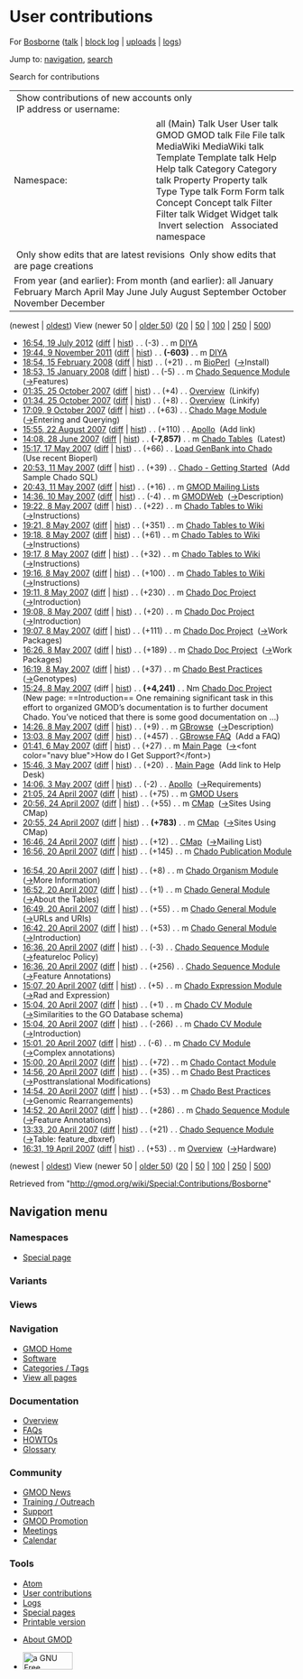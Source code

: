 <div id="mw-page-base" class="noprint">

</div>

<div id="mw-head-base" class="noprint">

</div>

<div id="content" class="mw-body" role="main">

<span id="top"></span>

<div id="mw-js-message" style="display:none;">

</div>



# <span dir="auto">User contributions</span>

<div id="bodyContent">

<div id="contentSub">

For [Bosborne](/wiki/User:Bosborne "User:Bosborne") (<a
href="/mediawiki/index.php?title=User_talk:Bosborne&amp;action=edit&amp;redlink=1"
class="new" title="User talk:Bosborne (page does not exist)">talk</a> \|
[block
log](/mediawiki/index.php?title=Special:Log/block&page=User%3ABosborne "Special:Log/block")
\|
[uploads](/wiki/Special:ListFiles/Bosborne "Special:ListFiles/Bosborne")
\| [logs](/wiki/Special:Log/Bosborne "Special:Log/Bosborne"))

</div>

<div id="jump-to-nav" class="mw-jump">

Jump to: [navigation](#mw-navigation), [search](#p-search)

</div>

<div id="mw-content-text">

Search for contributions

<table class="mw-contributions-table">
<colgroup>
<col style="width: 50%" />
<col style="width: 50%" />
</colgroup>
<tbody>
<tr class="odd">
<td colspan="2"> Show contributions of new accounts only<br />
 IP address or username:</td>
</tr>
<tr class="even">
<td class="mw-label">Namespace:</td>
<td>all (Main) Talk User User talk GMOD GMOD talk File File talk
MediaWiki MediaWiki talk Template Template talk Help Help talk Category
Category talk Property Property talk Type Type talk Form Form talk
Concept Concept talk Filter Filter talk Widget Widget talk  
 Invert selection 
 Associated namespace </td>
</tr>
<tr class="odd">
<td colspan="2"></td>
</tr>
<tr class="even">
<td colspan="2"> Only show edits that are latest revisions
 Only show edits that are page creations</td>
</tr>
<tr class="odd">
<td colspan="2">From year (and earlier): From month (and earlier): all
January February March April May June July August September October
November December</td>
</tr>
</tbody>
</table>

(newest \| <a
href="/mediawiki/index.php?title=Special:Contributions/Bosborne&amp;dir=prev&amp;target=Bosborne"
class="mw-lastlink" rel="last"
title="Special:Contributions/Bosborne">oldest</a>) View (newer 50 \| <a
href="/mediawiki/index.php?title=Special:Contributions/Bosborne&amp;offset=20070419163122&amp;target=Bosborne"
class="mw-nextlink" rel="next"
title="Special:Contributions/Bosborne">older 50</a>) (<a
href="/mediawiki/index.php?title=Special:Contributions/Bosborne&amp;offset=&amp;limit=20&amp;target=Bosborne"
class="mw-numlink" title="Special:Contributions/Bosborne">20</a> \| <a
href="/mediawiki/index.php?title=Special:Contributions/Bosborne&amp;offset=&amp;limit=50&amp;target=Bosborne"
class="mw-numlink" title="Special:Contributions/Bosborne">50</a> \| <a
href="/mediawiki/index.php?title=Special:Contributions/Bosborne&amp;offset=&amp;limit=100&amp;target=Bosborne"
class="mw-numlink" title="Special:Contributions/Bosborne">100</a> \| <a
href="/mediawiki/index.php?title=Special:Contributions/Bosborne&amp;offset=&amp;limit=250&amp;target=Bosborne"
class="mw-numlink" title="Special:Contributions/Bosborne">250</a> \| <a
href="/mediawiki/index.php?title=Special:Contributions/Bosborne&amp;offset=&amp;limit=500&amp;target=Bosborne"
class="mw-numlink" title="Special:Contributions/Bosborne">500</a>)

- <a href="/mediawiki/index.php?title=DIYA&amp;oldid=20791"
  class="mw-changeslist-date" title="DIYA">16:54, 19 July 2012</a>
  ([diff](/mediawiki/index.php?title=DIYA&diff=prev&oldid=20791 "DIYA")
  \| [hist](/mediawiki/index.php?title=DIYA&action=history "DIYA"))
  <span class="mw-changeslist-separator">. .</span>
  <span class="mw-plusminus-neg" dir="ltr"
  title="1,347 bytes after change">(-3)</span>‎
  <span class="mw-changeslist-separator">. .</span> m
  <a href="/wiki/DIYA" class="mw-contributions-title"
  title="DIYA">DIYA</a> ‎
- <a href="/mediawiki/index.php?title=DIYA&amp;oldid=19399"
  class="mw-changeslist-date" title="DIYA">19:44, 9 November 2011</a>
  ([diff](/mediawiki/index.php?title=DIYA&diff=prev&oldid=19399 "DIYA")
  \| [hist](/mediawiki/index.php?title=DIYA&action=history "DIYA"))
  <span class="mw-changeslist-separator">. .</span> **(-603)**‎
  <span class="mw-changeslist-separator">. .</span> m
  <a href="/wiki/DIYA" class="mw-contributions-title"
  title="DIYA">DIYA</a> ‎
- <a href="/mediawiki/index.php?title=BioPerl&amp;oldid=4772"
  class="mw-changeslist-date" title="BioPerl">18:54, 15 February 2008</a>
  ([diff](/mediawiki/index.php?title=BioPerl&diff=prev&oldid=4772 "BioPerl")
  \|
  [hist](/mediawiki/index.php?title=BioPerl&action=history "BioPerl"))
  <span class="mw-changeslist-separator">. .</span>
  <span class="mw-plusminus-pos" dir="ltr"
  title="6,406 bytes after change">(+21)</span>‎
  <span class="mw-changeslist-separator">. .</span> m
  <a href="/wiki/BioPerl" class="mw-contributions-title"
  title="BioPerl">BioPerl</a> ‎
  <span class="comment">([→](/wiki/BioPerl#Install "BioPerl")‎<span dir="auto"><span class="autocomment">Install</span></span>)</span>
- <a
  href="/mediawiki/index.php?title=Chado_Sequence_Module&amp;oldid=3974"
  class="mw-changeslist-date" title="Chado Sequence Module">18:53, 15
  January 2008</a>
  ([diff](/mediawiki/index.php?title=Chado_Sequence_Module&diff=prev&oldid=3974 "Chado Sequence Module")
  \|
  [hist](/mediawiki/index.php?title=Chado_Sequence_Module&action=history "Chado Sequence Module"))
  <span class="mw-changeslist-separator">. .</span>
  <span class="mw-plusminus-neg" dir="ltr"
  title="65,653 bytes after change">(-5)</span>‎
  <span class="mw-changeslist-separator">. .</span> m
  <a href="/wiki/Chado_Sequence_Module" class="mw-contributions-title"
  title="Chado Sequence Module">Chado Sequence Module</a> ‎
  <span class="comment">([→](/wiki/Chado_Sequence_Module#Features "Chado Sequence Module")‎<span dir="auto"><span class="autocomment">Features</span></span>)</span>
- <a href="/mediawiki/index.php?title=Overview&amp;oldid=3242"
  class="mw-changeslist-date" title="Overview">01:35, 25 October 2007</a>
  ([diff](/mediawiki/index.php?title=Overview&diff=prev&oldid=3242 "Overview")
  \|
  [hist](/mediawiki/index.php?title=Overview&action=history "Overview"))
  <span class="mw-changeslist-separator">. .</span>
  <span class="mw-plusminus-pos" dir="ltr"
  title="35,983 bytes after change">(+4)</span>‎
  <span class="mw-changeslist-separator">. .</span>
  <a href="/wiki/Overview" class="mw-contributions-title"
  title="Overview">Overview</a> ‎ <span class="comment">(Linkify)</span>
- <a href="/mediawiki/index.php?title=Overview&amp;oldid=3241"
  class="mw-changeslist-date" title="Overview">01:34, 25 October 2007</a>
  ([diff](/mediawiki/index.php?title=Overview&diff=prev&oldid=3241 "Overview")
  \|
  [hist](/mediawiki/index.php?title=Overview&action=history "Overview"))
  <span class="mw-changeslist-separator">. .</span>
  <span class="mw-plusminus-pos" dir="ltr"
  title="35,979 bytes after change">(+8)</span>‎
  <span class="mw-changeslist-separator">. .</span>
  <a href="/wiki/Overview" class="mw-contributions-title"
  title="Overview">Overview</a> ‎ <span class="comment">(Linkify)</span>
- <a href="/mediawiki/index.php?title=Chado_Mage_Module&amp;oldid=3217"
  class="mw-changeslist-date" title="Chado Mage Module">17:09, 9 October
  2007</a>
  ([diff](/mediawiki/index.php?title=Chado_Mage_Module&diff=prev&oldid=3217 "Chado Mage Module")
  \|
  [hist](/mediawiki/index.php?title=Chado_Mage_Module&action=history "Chado Mage Module"))
  <span class="mw-changeslist-separator">. .</span>
  <span class="mw-plusminus-pos" dir="ltr"
  title="31,536 bytes after change">(+63)</span>‎
  <span class="mw-changeslist-separator">. .</span>
  <a href="/wiki/Chado_Mage_Module" class="mw-contributions-title"
  title="Chado Mage Module">Chado Mage Module</a> ‎
  <span class="comment">([→](/wiki/Chado_Mage_Module#Entering_and_Querying "Chado Mage Module")‎<span dir="auto"><span class="autocomment">Entering
  and Querying</span></span>)</span>
- <a href="/mediawiki/index.php?title=Apollo&amp;oldid=2938"
  class="mw-changeslist-date" title="Apollo">15:55, 22 August 2007</a>
  ([diff](/mediawiki/index.php?title=Apollo&diff=prev&oldid=2938 "Apollo")
  \| [hist](/mediawiki/index.php?title=Apollo&action=history "Apollo"))
  <span class="mw-changeslist-separator">. .</span>
  <span class="mw-plusminus-pos" dir="ltr"
  title="1,157 bytes after change">(+110)</span>‎
  <span class="mw-changeslist-separator">. .</span>
  <a href="/wiki/Apollo" class="mw-contributions-title"
  title="Apollo">Apollo</a> ‎ <span class="comment">(Add link)</span>
- <a href="/mediawiki/index.php?title=Chado_Tables&amp;oldid=2753"
  class="mw-changeslist-date" title="Chado Tables">14:08, 28 June 2007</a>
  ([diff](/mediawiki/index.php?title=Chado_Tables&diff=prev&oldid=2753 "Chado Tables")
  \|
  [hist](/mediawiki/index.php?title=Chado_Tables&action=history "Chado Tables"))
  <span class="mw-changeslist-separator">. .</span> **(-7,857)**‎
  <span class="mw-changeslist-separator">. .</span> m
  <a href="/wiki/Chado_Tables" class="mw-contributions-title"
  title="Chado Tables">Chado Tables</a> ‎
  <span class="comment">(Latest)</span>
- <a
  href="/mediawiki/index.php?title=Load_GenBank_into_Chado&amp;oldid=2633"
  class="mw-changeslist-date" title="Load GenBank into Chado">15:17, 17
  May 2007</a>
  ([diff](/mediawiki/index.php?title=Load_GenBank_into_Chado&diff=prev&oldid=2633 "Load GenBank into Chado")
  \|
  [hist](/mediawiki/index.php?title=Load_GenBank_into_Chado&action=history "Load GenBank into Chado"))
  <span class="mw-changeslist-separator">. .</span>
  <span class="mw-plusminus-pos" dir="ltr"
  title="4,635 bytes after change">(+66)</span>‎
  <span class="mw-changeslist-separator">. .</span>
  <a href="/wiki/Load_GenBank_into_Chado" class="mw-contributions-title"
  title="Load GenBank into Chado">Load GenBank into Chado</a> ‎
  <span class="comment">(Use recent Bioperl)</span>
- <a
  href="/mediawiki/index.php?title=Chado_-_Getting_Started&amp;oldid=2629"
  class="mw-changeslist-date" title="Chado - Getting Started">20:53, 11
  May 2007</a>
  ([diff](/mediawiki/index.php?title=Chado_-_Getting_Started&diff=prev&oldid=2629 "Chado - Getting Started")
  \|
  [hist](/mediawiki/index.php?title=Chado_-_Getting_Started&action=history "Chado - Getting Started"))
  <span class="mw-changeslist-separator">. .</span>
  <span class="mw-plusminus-pos" dir="ltr"
  title="3,660 bytes after change">(+39)</span>‎
  <span class="mw-changeslist-separator">. .</span>
  <a href="/wiki/Chado_-_Getting_Started" class="mw-contributions-title"
  title="Chado - Getting Started">Chado - Getting Started</a> ‎
  <span class="comment">(Add Sample Chado SQL)</span>
- <a href="/mediawiki/index.php?title=GMOD_Mailing_Lists&amp;oldid=2628"
  class="mw-changeslist-date" title="GMOD Mailing Lists">20:43, 11 May
  2007</a>
  ([diff](/mediawiki/index.php?title=GMOD_Mailing_Lists&diff=prev&oldid=2628 "GMOD Mailing Lists")
  \|
  [hist](/mediawiki/index.php?title=GMOD_Mailing_Lists&action=history "GMOD Mailing Lists"))
  <span class="mw-changeslist-separator">. .</span>
  <span class="mw-plusminus-pos" dir="ltr"
  title="2,108 bytes after change">(+16)</span>‎
  <span class="mw-changeslist-separator">. .</span> m
  <a href="/wiki/GMOD_Mailing_Lists" class="mw-contributions-title"
  title="GMOD Mailing Lists">GMOD Mailing Lists</a> ‎
- <a href="/mediawiki/index.php?title=GMODWeb&amp;oldid=2625"
  class="mw-changeslist-date" title="GMODWeb">14:36, 10 May 2007</a>
  ([diff](/mediawiki/index.php?title=GMODWeb&diff=prev&oldid=2625 "GMODWeb")
  \|
  [hist](/mediawiki/index.php?title=GMODWeb&action=history "GMODWeb"))
  <span class="mw-changeslist-separator">. .</span>
  <span class="mw-plusminus-neg" dir="ltr"
  title="1,420 bytes after change">(-4)</span>‎
  <span class="mw-changeslist-separator">. .</span> m
  <a href="/wiki/GMODWeb" class="mw-contributions-title"
  title="GMODWeb">GMODWeb</a> ‎
  <span class="comment">([→](/wiki/GMODWeb#Description "GMODWeb")‎<span dir="auto"><span class="autocomment">Description</span></span>)</span>
- <a href="/mediawiki/index.php?title=Chado_Tables_to_Wiki&amp;oldid=2623"
  class="mw-changeslist-date" title="Chado Tables to Wiki">19:22, 8 May
  2007</a>
  ([diff](/mediawiki/index.php?title=Chado_Tables_to_Wiki&diff=prev&oldid=2623 "Chado Tables to Wiki")
  \|
  [hist](/mediawiki/index.php?title=Chado_Tables_to_Wiki&action=history "Chado Tables to Wiki"))
  <span class="mw-changeslist-separator">. .</span>
  <span class="mw-plusminus-pos" dir="ltr"
  title="2,291 bytes after change">(+22)</span>‎
  <span class="mw-changeslist-separator">. .</span> m
  <a href="/wiki/Chado_Tables_to_Wiki" class="mw-contributions-title"
  title="Chado Tables to Wiki">Chado Tables to Wiki</a> ‎
  <span class="comment">([→](/wiki/Chado_Tables_to_Wiki#Instructions "Chado Tables to Wiki")‎<span dir="auto"><span class="autocomment">Instructions</span></span>)</span>
- <a href="/mediawiki/index.php?title=Chado_Tables_to_Wiki&amp;oldid=2622"
  class="mw-changeslist-date" title="Chado Tables to Wiki">19:21, 8 May
  2007</a>
  ([diff](/mediawiki/index.php?title=Chado_Tables_to_Wiki&diff=prev&oldid=2622 "Chado Tables to Wiki")
  \|
  [hist](/mediawiki/index.php?title=Chado_Tables_to_Wiki&action=history "Chado Tables to Wiki"))
  <span class="mw-changeslist-separator">. .</span>
  <span class="mw-plusminus-pos" dir="ltr"
  title="2,269 bytes after change">(+351)</span>‎
  <span class="mw-changeslist-separator">. .</span> m
  <a href="/wiki/Chado_Tables_to_Wiki" class="mw-contributions-title"
  title="Chado Tables to Wiki">Chado Tables to Wiki</a> ‎
- <a href="/mediawiki/index.php?title=Chado_Tables_to_Wiki&amp;oldid=2621"
  class="mw-changeslist-date" title="Chado Tables to Wiki">19:18, 8 May
  2007</a>
  ([diff](/mediawiki/index.php?title=Chado_Tables_to_Wiki&diff=prev&oldid=2621 "Chado Tables to Wiki")
  \|
  [hist](/mediawiki/index.php?title=Chado_Tables_to_Wiki&action=history "Chado Tables to Wiki"))
  <span class="mw-changeslist-separator">. .</span>
  <span class="mw-plusminus-pos" dir="ltr"
  title="1,918 bytes after change">(+61)</span>‎
  <span class="mw-changeslist-separator">. .</span> m
  <a href="/wiki/Chado_Tables_to_Wiki" class="mw-contributions-title"
  title="Chado Tables to Wiki">Chado Tables to Wiki</a> ‎
  <span class="comment">([→](/wiki/Chado_Tables_to_Wiki#Instructions "Chado Tables to Wiki")‎<span dir="auto"><span class="autocomment">Instructions</span></span>)</span>
- <a href="/mediawiki/index.php?title=Chado_Tables_to_Wiki&amp;oldid=2620"
  class="mw-changeslist-date" title="Chado Tables to Wiki">19:17, 8 May
  2007</a>
  ([diff](/mediawiki/index.php?title=Chado_Tables_to_Wiki&diff=prev&oldid=2620 "Chado Tables to Wiki")
  \|
  [hist](/mediawiki/index.php?title=Chado_Tables_to_Wiki&action=history "Chado Tables to Wiki"))
  <span class="mw-changeslist-separator">. .</span>
  <span class="mw-plusminus-pos" dir="ltr"
  title="1,857 bytes after change">(+32)</span>‎
  <span class="mw-changeslist-separator">. .</span> m
  <a href="/wiki/Chado_Tables_to_Wiki" class="mw-contributions-title"
  title="Chado Tables to Wiki">Chado Tables to Wiki</a> ‎
  <span class="comment">([→](/wiki/Chado_Tables_to_Wiki#Instructions "Chado Tables to Wiki")‎<span dir="auto"><span class="autocomment">Instructions</span></span>)</span>
- <a href="/mediawiki/index.php?title=Chado_Tables_to_Wiki&amp;oldid=2619"
  class="mw-changeslist-date" title="Chado Tables to Wiki">19:16, 8 May
  2007</a>
  ([diff](/mediawiki/index.php?title=Chado_Tables_to_Wiki&diff=prev&oldid=2619 "Chado Tables to Wiki")
  \|
  [hist](/mediawiki/index.php?title=Chado_Tables_to_Wiki&action=history "Chado Tables to Wiki"))
  <span class="mw-changeslist-separator">. .</span>
  <span class="mw-plusminus-pos" dir="ltr"
  title="1,825 bytes after change">(+100)</span>‎
  <span class="mw-changeslist-separator">. .</span> m
  <a href="/wiki/Chado_Tables_to_Wiki" class="mw-contributions-title"
  title="Chado Tables to Wiki">Chado Tables to Wiki</a> ‎
  <span class="comment">([→](/wiki/Chado_Tables_to_Wiki#Instructions "Chado Tables to Wiki")‎<span dir="auto"><span class="autocomment">Instructions</span></span>)</span>
- <a href="/mediawiki/index.php?title=Chado_Doc_Project&amp;oldid=2618"
  class="mw-changeslist-date" title="Chado Doc Project">19:11, 8 May
  2007</a>
  ([diff](/mediawiki/index.php?title=Chado_Doc_Project&diff=prev&oldid=2618 "Chado Doc Project")
  \|
  [hist](/mediawiki/index.php?title=Chado_Doc_Project&action=history "Chado Doc Project"))
  <span class="mw-changeslist-separator">. .</span>
  <span class="mw-plusminus-pos" dir="ltr"
  title="4,791 bytes after change">(+230)</span>‎
  <span class="mw-changeslist-separator">. .</span> m
  <a href="/wiki/Chado_Doc_Project" class="mw-contributions-title"
  title="Chado Doc Project">Chado Doc Project</a> ‎
  <span class="comment">([→](/wiki/Chado_Doc_Project#Introduction "Chado Doc Project")‎<span dir="auto"><span class="autocomment">Introduction</span></span>)</span>
- <a href="/mediawiki/index.php?title=Chado_Doc_Project&amp;oldid=2617"
  class="mw-changeslist-date" title="Chado Doc Project">19:08, 8 May
  2007</a>
  ([diff](/mediawiki/index.php?title=Chado_Doc_Project&diff=prev&oldid=2617 "Chado Doc Project")
  \|
  [hist](/mediawiki/index.php?title=Chado_Doc_Project&action=history "Chado Doc Project"))
  <span class="mw-changeslist-separator">. .</span>
  <span class="mw-plusminus-pos" dir="ltr"
  title="4,561 bytes after change">(+20)</span>‎
  <span class="mw-changeslist-separator">. .</span> m
  <a href="/wiki/Chado_Doc_Project" class="mw-contributions-title"
  title="Chado Doc Project">Chado Doc Project</a> ‎
  <span class="comment">([→](/wiki/Chado_Doc_Project#Introduction "Chado Doc Project")‎<span dir="auto"><span class="autocomment">Introduction</span></span>)</span>
- <a href="/mediawiki/index.php?title=Chado_Doc_Project&amp;oldid=2616"
  class="mw-changeslist-date" title="Chado Doc Project">19:07, 8 May
  2007</a>
  ([diff](/mediawiki/index.php?title=Chado_Doc_Project&diff=prev&oldid=2616 "Chado Doc Project")
  \|
  [hist](/mediawiki/index.php?title=Chado_Doc_Project&action=history "Chado Doc Project"))
  <span class="mw-changeslist-separator">. .</span>
  <span class="mw-plusminus-pos" dir="ltr"
  title="4,541 bytes after change">(+111)</span>‎
  <span class="mw-changeslist-separator">. .</span> m
  <a href="/wiki/Chado_Doc_Project" class="mw-contributions-title"
  title="Chado Doc Project">Chado Doc Project</a> ‎
  <span class="comment">([→](/wiki/Chado_Doc_Project#Work_Packages "Chado Doc Project")‎<span dir="auto"><span class="autocomment">Work
  Packages</span></span>)</span>
- <a href="/mediawiki/index.php?title=Chado_Doc_Project&amp;oldid=2615"
  class="mw-changeslist-date" title="Chado Doc Project">16:26, 8 May
  2007</a>
  ([diff](/mediawiki/index.php?title=Chado_Doc_Project&diff=prev&oldid=2615 "Chado Doc Project")
  \|
  [hist](/mediawiki/index.php?title=Chado_Doc_Project&action=history "Chado Doc Project"))
  <span class="mw-changeslist-separator">. .</span>
  <span class="mw-plusminus-pos" dir="ltr"
  title="4,430 bytes after change">(+189)</span>‎
  <span class="mw-changeslist-separator">. .</span> m
  <a href="/wiki/Chado_Doc_Project" class="mw-contributions-title"
  title="Chado Doc Project">Chado Doc Project</a> ‎
  <span class="comment">([→](/wiki/Chado_Doc_Project#Work_Packages "Chado Doc Project")‎<span dir="auto"><span class="autocomment">Work
  Packages</span></span>)</span>
- <a href="/mediawiki/index.php?title=Chado_Best_Practices&amp;oldid=2614"
  class="mw-changeslist-date" title="Chado Best Practices">16:19, 8 May
  2007</a>
  ([diff](/mediawiki/index.php?title=Chado_Best_Practices&diff=prev&oldid=2614 "Chado Best Practices")
  \|
  [hist](/mediawiki/index.php?title=Chado_Best_Practices&action=history "Chado Best Practices"))
  <span class="mw-changeslist-separator">. .</span>
  <span class="mw-plusminus-pos" dir="ltr"
  title="29,592 bytes after change">(+37)</span>‎
  <span class="mw-changeslist-separator">. .</span> m
  <a href="/wiki/Chado_Best_Practices" class="mw-contributions-title"
  title="Chado Best Practices">Chado Best Practices</a> ‎
  <span class="comment">([→](/wiki/Chado_Best_Practices#Genotypes "Chado Best Practices")‎<span dir="auto"><span class="autocomment">Genotypes</span></span>)</span>
- <a href="/mediawiki/index.php?title=Chado_Doc_Project&amp;oldid=2613"
  class="mw-changeslist-date" title="Chado Doc Project">15:24, 8 May
  2007</a> (diff \|
  [hist](/mediawiki/index.php?title=Chado_Doc_Project&action=history "Chado Doc Project"))
  <span class="mw-changeslist-separator">. .</span> **(+4,241)**‎
  <span class="mw-changeslist-separator">. .</span> Nm
  <a href="/wiki/Chado_Doc_Project" class="mw-contributions-title"
  title="Chado Doc Project">Chado Doc Project</a> ‎
  <span class="comment">(New page: ==Introduction== One remaining
  significant task in this effort to organized GMOD’s documentation is
  to further document Chado. You’ve noticed that there is some good
  documentation on ...)</span>
- <a href="/mediawiki/index.php?title=GBrowse&amp;oldid=2612"
  class="mw-changeslist-date" title="GBrowse">14:26, 8 May 2007</a>
  ([diff](/mediawiki/index.php?title=GBrowse&diff=prev&oldid=2612 "GBrowse")
  \|
  [hist](/mediawiki/index.php?title=GBrowse&action=history "GBrowse"))
  <span class="mw-changeslist-separator">. .</span>
  <span class="mw-plusminus-pos" dir="ltr"
  title="5,781 bytes after change">(+9)</span>‎
  <span class="mw-changeslist-separator">. .</span> m
  <a href="/wiki/GBrowse" class="mw-contributions-title"
  title="GBrowse">GBrowse</a> ‎
  <span class="comment">([→](/wiki/GBrowse#Description "GBrowse")‎<span dir="auto"><span class="autocomment">Description</span></span>)</span>
- <a href="/mediawiki/index.php?title=GBrowse_FAQ&amp;oldid=2611"
  class="mw-changeslist-date" title="GBrowse FAQ">13:03, 8 May 2007</a>
  ([diff](/mediawiki/index.php?title=GBrowse_FAQ&diff=prev&oldid=2611 "GBrowse FAQ")
  \|
  [hist](/mediawiki/index.php?title=GBrowse_FAQ&action=history "GBrowse FAQ"))
  <span class="mw-changeslist-separator">. .</span>
  <span class="mw-plusminus-pos" dir="ltr"
  title="7,311 bytes after change">(+457)</span>‎
  <span class="mw-changeslist-separator">. .</span>
  <a href="/wiki/GBrowse_FAQ" class="mw-contributions-title"
  title="GBrowse FAQ">GBrowse FAQ</a> ‎ <span class="comment">(Add a
  FAQ)</span>
- <a href="/mediawiki/index.php?title=Main_Page&amp;oldid=2609"
  class="mw-changeslist-date" title="Main Page">01:41, 6 May 2007</a>
  ([diff](/mediawiki/index.php?title=Main_Page&diff=prev&oldid=2609 "Main Page")
  \|
  [hist](/mediawiki/index.php?title=Main_Page&action=history "Main Page"))
  <span class="mw-changeslist-separator">. .</span>
  <span class="mw-plusminus-pos" dir="ltr"
  title="5,105 bytes after change">(+27)</span>‎
  <span class="mw-changeslist-separator">. .</span> m
  <a href="/wiki/Main_Page" class="mw-contributions-title"
  title="Main Page">Main Page</a> ‎
  <span class="comment">([→](/wiki/Main_Page#.3Cfont_color.3D.22navy_blue.22.3EHow_do_I_Get_Support.3F.3C.2Ffont.3E "Main Page")‎<span dir="auto"><span class="autocomment">\<font
  color="navy blue"\>How do I Get
  Support?\</font\></span></span>)</span>
- <a href="/mediawiki/index.php?title=Main_Page&amp;oldid=2605"
  class="mw-changeslist-date" title="Main Page">15:46, 3 May 2007</a>
  ([diff](/mediawiki/index.php?title=Main_Page&diff=prev&oldid=2605 "Main Page")
  \|
  [hist](/mediawiki/index.php?title=Main_Page&action=history "Main Page"))
  <span class="mw-changeslist-separator">. .</span>
  <span class="mw-plusminus-pos" dir="ltr"
  title="5,078 bytes after change">(+20)</span>‎
  <span class="mw-changeslist-separator">. .</span>
  <a href="/wiki/Main_Page" class="mw-contributions-title"
  title="Main Page">Main Page</a> ‎ <span class="comment">(Add link to
  Help Desk)</span>
- <a href="/mediawiki/index.php?title=Apollo&amp;oldid=2604"
  class="mw-changeslist-date" title="Apollo">14:06, 3 May 2007</a>
  ([diff](/mediawiki/index.php?title=Apollo&diff=prev&oldid=2604 "Apollo")
  \| [hist](/mediawiki/index.php?title=Apollo&action=history "Apollo"))
  <span class="mw-changeslist-separator">. .</span>
  <span class="mw-plusminus-neg" dir="ltr"
  title="1,047 bytes after change">(-2)</span>‎
  <span class="mw-changeslist-separator">. .</span>
  <a href="/wiki/Apollo" class="mw-contributions-title"
  title="Apollo">Apollo</a> ‎
  <span class="comment">([→](/wiki/Apollo#Requirements "Apollo")‎<span dir="auto"><span class="autocomment">Requirements</span></span>)</span>
- <a href="/mediawiki/index.php?title=GMOD_Users&amp;oldid=2578"
  class="mw-changeslist-date" title="GMOD Users">21:05, 24 April 2007</a>
  ([diff](/mediawiki/index.php?title=GMOD_Users&diff=prev&oldid=2578 "GMOD Users")
  \|
  [hist](/mediawiki/index.php?title=GMOD_Users&action=history "GMOD Users"))
  <span class="mw-changeslist-separator">. .</span>
  <span class="mw-plusminus-pos" dir="ltr"
  title="11,707 bytes after change">(+75)</span>‎
  <span class="mw-changeslist-separator">. .</span> m
  <a href="/wiki/GMOD_Users" class="mw-contributions-title"
  title="GMOD Users">GMOD Users</a> ‎
- <a href="/mediawiki/index.php?title=CMap&amp;oldid=2577"
  class="mw-changeslist-date" title="CMap">20:56, 24 April 2007</a>
  ([diff](/mediawiki/index.php?title=CMap&diff=prev&oldid=2577 "CMap")
  \| [hist](/mediawiki/index.php?title=CMap&action=history "CMap"))
  <span class="mw-changeslist-separator">. .</span>
  <span class="mw-plusminus-pos" dir="ltr"
  title="3,484 bytes after change">(+55)</span>‎
  <span class="mw-changeslist-separator">. .</span> m
  <a href="/wiki/CMap" class="mw-contributions-title"
  title="CMap">CMap</a> ‎
  <span class="comment">([→](/wiki/CMap#Sites_Using_CMap "CMap")‎<span dir="auto"><span class="autocomment">Sites
  Using CMap</span></span>)</span>
- <a href="/mediawiki/index.php?title=CMap&amp;oldid=2576"
  class="mw-changeslist-date" title="CMap">20:55, 24 April 2007</a>
  ([diff](/mediawiki/index.php?title=CMap&diff=prev&oldid=2576 "CMap")
  \| [hist](/mediawiki/index.php?title=CMap&action=history "CMap"))
  <span class="mw-changeslist-separator">. .</span> **(+783)**‎
  <span class="mw-changeslist-separator">. .</span> m
  <a href="/wiki/CMap" class="mw-contributions-title"
  title="CMap">CMap</a> ‎
  <span class="comment">([→](/wiki/CMap#Sites_Using_CMap "CMap")‎<span dir="auto"><span class="autocomment">Sites
  Using CMap</span></span>)</span>
- <a href="/mediawiki/index.php?title=CMap&amp;oldid=2575"
  class="mw-changeslist-date" title="CMap">16:46, 24 April 2007</a>
  ([diff](/mediawiki/index.php?title=CMap&diff=prev&oldid=2575 "CMap")
  \| [hist](/mediawiki/index.php?title=CMap&action=history "CMap"))
  <span class="mw-changeslist-separator">. .</span>
  <span class="mw-plusminus-pos" dir="ltr"
  title="2,646 bytes after change">(+12)</span>‎
  <span class="mw-changeslist-separator">. .</span>
  <a href="/wiki/CMap" class="mw-contributions-title"
  title="CMap">CMap</a> ‎
  <span class="comment">([→](/wiki/CMap#Mailing_List "CMap")‎<span dir="auto"><span class="autocomment">Mailing
  List</span></span>)</span>
- <a
  href="/mediawiki/index.php?title=Chado_Publication_Module&amp;oldid=2539"
  class="mw-changeslist-date" title="Chado Publication Module">16:56, 20
  April 2007</a>
  ([diff](/mediawiki/index.php?title=Chado_Publication_Module&diff=prev&oldid=2539 "Chado Publication Module")
  \|
  [hist](/mediawiki/index.php?title=Chado_Publication_Module&action=history "Chado Publication Module"))
  <span class="mw-changeslist-separator">. .</span>
  <span class="mw-plusminus-pos" dir="ltr"
  title="6,419 bytes after change">(+145)</span>‎
  <span class="mw-changeslist-separator">. .</span> m
  <a href="/wiki/Chado_Publication_Module" class="mw-contributions-title"
  title="Chado Publication Module">Chado Publication Module</a> ‎
- <a
  href="/mediawiki/index.php?title=Chado_Organism_Module&amp;oldid=2538"
  class="mw-changeslist-date" title="Chado Organism Module">16:54, 20
  April 2007</a>
  ([diff](/mediawiki/index.php?title=Chado_Organism_Module&diff=prev&oldid=2538 "Chado Organism Module")
  \|
  [hist](/mediawiki/index.php?title=Chado_Organism_Module&action=history "Chado Organism Module"))
  <span class="mw-changeslist-separator">. .</span>
  <span class="mw-plusminus-pos" dir="ltr"
  title="2,868 bytes after change">(+8)</span>‎
  <span class="mw-changeslist-separator">. .</span> m
  <a href="/wiki/Chado_Organism_Module" class="mw-contributions-title"
  title="Chado Organism Module">Chado Organism Module</a> ‎
  <span class="comment">([→](/wiki/Chado_Organism_Module#More_Information "Chado Organism Module")‎<span dir="auto"><span class="autocomment">More
  Information</span></span>)</span>
- <a href="/mediawiki/index.php?title=Chado_General_Module&amp;oldid=2537"
  class="mw-changeslist-date" title="Chado General Module">16:52, 20 April
  2007</a>
  ([diff](/mediawiki/index.php?title=Chado_General_Module&diff=prev&oldid=2537 "Chado General Module")
  \|
  [hist](/mediawiki/index.php?title=Chado_General_Module&action=history "Chado General Module"))
  <span class="mw-changeslist-separator">. .</span>
  <span class="mw-plusminus-pos" dir="ltr"
  title="10,316 bytes after change">(+1)</span>‎
  <span class="mw-changeslist-separator">. .</span> m
  <a href="/wiki/Chado_General_Module" class="mw-contributions-title"
  title="Chado General Module">Chado General Module</a> ‎
  <span class="comment">([→](/wiki/Chado_General_Module#About_the_Tables "Chado General Module")‎<span dir="auto"><span class="autocomment">About
  the Tables</span></span>)</span>
- <a href="/mediawiki/index.php?title=Chado_General_Module&amp;oldid=2536"
  class="mw-changeslist-date" title="Chado General Module">16:49, 20 April
  2007</a>
  ([diff](/mediawiki/index.php?title=Chado_General_Module&diff=prev&oldid=2536 "Chado General Module")
  \|
  [hist](/mediawiki/index.php?title=Chado_General_Module&action=history "Chado General Module"))
  <span class="mw-changeslist-separator">. .</span>
  <span class="mw-plusminus-pos" dir="ltr"
  title="10,315 bytes after change">(+55)</span>‎
  <span class="mw-changeslist-separator">. .</span> m
  <a href="/wiki/Chado_General_Module" class="mw-contributions-title"
  title="Chado General Module">Chado General Module</a> ‎
  <span class="comment">([→](/wiki/Chado_General_Module#URLs_and_URIs "Chado General Module")‎<span dir="auto"><span class="autocomment">URLs
  and URIs</span></span>)</span>
- <a href="/mediawiki/index.php?title=Chado_General_Module&amp;oldid=2535"
  class="mw-changeslist-date" title="Chado General Module">16:42, 20 April
  2007</a>
  ([diff](/mediawiki/index.php?title=Chado_General_Module&diff=prev&oldid=2535 "Chado General Module")
  \|
  [hist](/mediawiki/index.php?title=Chado_General_Module&action=history "Chado General Module"))
  <span class="mw-changeslist-separator">. .</span>
  <span class="mw-plusminus-pos" dir="ltr"
  title="10,260 bytes after change">(+53)</span>‎
  <span class="mw-changeslist-separator">. .</span> m
  <a href="/wiki/Chado_General_Module" class="mw-contributions-title"
  title="Chado General Module">Chado General Module</a> ‎
  <span class="comment">([→](/wiki/Chado_General_Module#Introduction "Chado General Module")‎<span dir="auto"><span class="autocomment">Introduction</span></span>)</span>
- <a
  href="/mediawiki/index.php?title=Chado_Sequence_Module&amp;oldid=2534"
  class="mw-changeslist-date" title="Chado Sequence Module">16:36, 20
  April 2007</a>
  ([diff](/mediawiki/index.php?title=Chado_Sequence_Module&diff=prev&oldid=2534 "Chado Sequence Module")
  \|
  [hist](/mediawiki/index.php?title=Chado_Sequence_Module&action=history "Chado Sequence Module"))
  <span class="mw-changeslist-separator">. .</span>
  <span class="mw-plusminus-neg" dir="ltr"
  title="65,640 bytes after change">(-3)</span>‎
  <span class="mw-changeslist-separator">. .</span>
  <a href="/wiki/Chado_Sequence_Module" class="mw-contributions-title"
  title="Chado Sequence Module">Chado Sequence Module</a> ‎
  <span class="comment">([→](/wiki/Chado_Sequence_Module#featureloc_Policy "Chado Sequence Module")‎<span dir="auto"><span class="autocomment">featureloc
  Policy</span></span>)</span>
- <a
  href="/mediawiki/index.php?title=Chado_Sequence_Module&amp;oldid=2533"
  class="mw-changeslist-date" title="Chado Sequence Module">16:36, 20
  April 2007</a>
  ([diff](/mediawiki/index.php?title=Chado_Sequence_Module&diff=prev&oldid=2533 "Chado Sequence Module")
  \|
  [hist](/mediawiki/index.php?title=Chado_Sequence_Module&action=history "Chado Sequence Module"))
  <span class="mw-changeslist-separator">. .</span>
  <span class="mw-plusminus-pos" dir="ltr"
  title="65,643 bytes after change">(+256)</span>‎
  <span class="mw-changeslist-separator">. .</span>
  <a href="/wiki/Chado_Sequence_Module" class="mw-contributions-title"
  title="Chado Sequence Module">Chado Sequence Module</a> ‎
  <span class="comment">([→](/wiki/Chado_Sequence_Module#Feature_Annotations "Chado Sequence Module")‎<span dir="auto"><span class="autocomment">Feature
  Annotations</span></span>)</span>
- <a
  href="/mediawiki/index.php?title=Chado_Expression_Module&amp;oldid=2531"
  class="mw-changeslist-date" title="Chado Expression Module">15:07, 20
  April 2007</a>
  ([diff](/mediawiki/index.php?title=Chado_Expression_Module&diff=prev&oldid=2531 "Chado Expression Module")
  \|
  [hist](/mediawiki/index.php?title=Chado_Expression_Module&action=history "Chado Expression Module"))
  <span class="mw-changeslist-separator">. .</span>
  <span class="mw-plusminus-pos" dir="ltr"
  title="6,153 bytes after change">(+5)</span>‎
  <span class="mw-changeslist-separator">. .</span> m
  <a href="/wiki/Chado_Expression_Module" class="mw-contributions-title"
  title="Chado Expression Module">Chado Expression Module</a> ‎
  <span class="comment">([→](/wiki/Chado_Expression_Module#Rad_and_Expression "Chado Expression Module")‎<span dir="auto"><span class="autocomment">Rad
  and Expression</span></span>)</span>
- <a href="/mediawiki/index.php?title=Chado_CV_Module&amp;oldid=2530"
  class="mw-changeslist-date" title="Chado CV Module">15:04, 20 April
  2007</a>
  ([diff](/mediawiki/index.php?title=Chado_CV_Module&diff=prev&oldid=2530 "Chado CV Module")
  \|
  [hist](/mediawiki/index.php?title=Chado_CV_Module&action=history "Chado CV Module"))
  <span class="mw-changeslist-separator">. .</span>
  <span class="mw-plusminus-pos" dir="ltr"
  title="37,255 bytes after change">(+1)</span>‎
  <span class="mw-changeslist-separator">. .</span> m
  <a href="/wiki/Chado_CV_Module" class="mw-contributions-title"
  title="Chado CV Module">Chado CV Module</a> ‎
  <span class="comment">([→](/wiki/Chado_CV_Module#Similarities_to_the_GO_Database_schema "Chado CV Module")‎<span dir="auto"><span class="autocomment">Similarities
  to the GO Database schema</span></span>)</span>
- <a href="/mediawiki/index.php?title=Chado_CV_Module&amp;oldid=2529"
  class="mw-changeslist-date" title="Chado CV Module">15:04, 20 April
  2007</a>
  ([diff](/mediawiki/index.php?title=Chado_CV_Module&diff=prev&oldid=2529 "Chado CV Module")
  \|
  [hist](/mediawiki/index.php?title=Chado_CV_Module&action=history "Chado CV Module"))
  <span class="mw-changeslist-separator">. .</span>
  <span class="mw-plusminus-neg" dir="ltr"
  title="37,254 bytes after change">(-266)</span>‎
  <span class="mw-changeslist-separator">. .</span> m
  <a href="/wiki/Chado_CV_Module" class="mw-contributions-title"
  title="Chado CV Module">Chado CV Module</a> ‎
  <span class="comment">([→](/wiki/Chado_CV_Module#Introduction "Chado CV Module")‎<span dir="auto"><span class="autocomment">Introduction</span></span>)</span>
- <a href="/mediawiki/index.php?title=Chado_CV_Module&amp;oldid=2528"
  class="mw-changeslist-date" title="Chado CV Module">15:01, 20 April
  2007</a>
  ([diff](/mediawiki/index.php?title=Chado_CV_Module&diff=prev&oldid=2528 "Chado CV Module")
  \|
  [hist](/mediawiki/index.php?title=Chado_CV_Module&action=history "Chado CV Module"))
  <span class="mw-changeslist-separator">. .</span>
  <span class="mw-plusminus-neg" dir="ltr"
  title="37,520 bytes after change">(-6)</span>‎
  <span class="mw-changeslist-separator">. .</span> m
  <a href="/wiki/Chado_CV_Module" class="mw-contributions-title"
  title="Chado CV Module">Chado CV Module</a> ‎
  <span class="comment">([→](/wiki/Chado_CV_Module#Complex_annotations "Chado CV Module")‎<span dir="auto"><span class="autocomment">Complex
  annotations</span></span>)</span>
- <a href="/mediawiki/index.php?title=Chado_Contact_Module&amp;oldid=2527"
  class="mw-changeslist-date" title="Chado Contact Module">15:00, 20 April
  2007</a>
  ([diff](/mediawiki/index.php?title=Chado_Contact_Module&diff=prev&oldid=2527 "Chado Contact Module")
  \|
  [hist](/mediawiki/index.php?title=Chado_Contact_Module&action=history "Chado Contact Module"))
  <span class="mw-changeslist-separator">. .</span>
  <span class="mw-plusminus-pos" dir="ltr"
  title="2,042 bytes after change">(+72)</span>‎
  <span class="mw-changeslist-separator">. .</span> m
  <a href="/wiki/Chado_Contact_Module" class="mw-contributions-title"
  title="Chado Contact Module">Chado Contact Module</a> ‎
- <a href="/mediawiki/index.php?title=Chado_Best_Practices&amp;oldid=2526"
  class="mw-changeslist-date" title="Chado Best Practices">14:56, 20 April
  2007</a>
  ([diff](/mediawiki/index.php?title=Chado_Best_Practices&diff=prev&oldid=2526 "Chado Best Practices")
  \|
  [hist](/mediawiki/index.php?title=Chado_Best_Practices&action=history "Chado Best Practices"))
  <span class="mw-changeslist-separator">. .</span>
  <span class="mw-plusminus-pos" dir="ltr"
  title="29,377 bytes after change">(+35)</span>‎
  <span class="mw-changeslist-separator">. .</span> m
  <a href="/wiki/Chado_Best_Practices" class="mw-contributions-title"
  title="Chado Best Practices">Chado Best Practices</a> ‎
  <span class="comment">([→](/wiki/Chado_Best_Practices#Posttranslational_Modifications "Chado Best Practices")‎<span dir="auto"><span class="autocomment">Posttranslational
  Modifications</span></span>)</span>
- <a href="/mediawiki/index.php?title=Chado_Best_Practices&amp;oldid=2525"
  class="mw-changeslist-date" title="Chado Best Practices">14:54, 20 April
  2007</a>
  ([diff](/mediawiki/index.php?title=Chado_Best_Practices&diff=prev&oldid=2525 "Chado Best Practices")
  \|
  [hist](/mediawiki/index.php?title=Chado_Best_Practices&action=history "Chado Best Practices"))
  <span class="mw-changeslist-separator">. .</span>
  <span class="mw-plusminus-pos" dir="ltr"
  title="29,342 bytes after change">(+53)</span>‎
  <span class="mw-changeslist-separator">. .</span> m
  <a href="/wiki/Chado_Best_Practices" class="mw-contributions-title"
  title="Chado Best Practices">Chado Best Practices</a> ‎
  <span class="comment">([→](/wiki/Chado_Best_Practices#Genomic_Rearrangements "Chado Best Practices")‎<span dir="auto"><span class="autocomment">Genomic
  Rearrangements</span></span>)</span>
- <a
  href="/mediawiki/index.php?title=Chado_Sequence_Module&amp;oldid=2524"
  class="mw-changeslist-date" title="Chado Sequence Module">14:52, 20
  April 2007</a>
  ([diff](/mediawiki/index.php?title=Chado_Sequence_Module&diff=prev&oldid=2524 "Chado Sequence Module")
  \|
  [hist](/mediawiki/index.php?title=Chado_Sequence_Module&action=history "Chado Sequence Module"))
  <span class="mw-changeslist-separator">. .</span>
  <span class="mw-plusminus-pos" dir="ltr"
  title="65,387 bytes after change">(+286)</span>‎
  <span class="mw-changeslist-separator">. .</span> m
  <a href="/wiki/Chado_Sequence_Module" class="mw-contributions-title"
  title="Chado Sequence Module">Chado Sequence Module</a> ‎
  <span class="comment">([→](/wiki/Chado_Sequence_Module#Feature_Annotations "Chado Sequence Module")‎<span dir="auto"><span class="autocomment">Feature
  Annotations</span></span>)</span>
- <a
  href="/mediawiki/index.php?title=Chado_Sequence_Module&amp;oldid=2523"
  class="mw-changeslist-date" title="Chado Sequence Module">13:33, 20
  April 2007</a>
  ([diff](/mediawiki/index.php?title=Chado_Sequence_Module&diff=prev&oldid=2523 "Chado Sequence Module")
  \|
  [hist](/mediawiki/index.php?title=Chado_Sequence_Module&action=history "Chado Sequence Module"))
  <span class="mw-changeslist-separator">. .</span>
  <span class="mw-plusminus-pos" dir="ltr"
  title="65,101 bytes after change">(+21)</span>‎
  <span class="mw-changeslist-separator">. .</span>
  <a href="/wiki/Chado_Sequence_Module" class="mw-contributions-title"
  title="Chado Sequence Module">Chado Sequence Module</a> ‎
  <span class="comment">([→](/wiki/Chado_Sequence_Module#Table:_feature_dbxref "Chado Sequence Module")‎<span dir="auto"><span class="autocomment">Table:
  feature_dbxref</span></span>)</span>
- <a href="/mediawiki/index.php?title=Overview&amp;oldid=2511"
  class="mw-changeslist-date" title="Overview">16:31, 19 April 2007</a>
  ([diff](/mediawiki/index.php?title=Overview&diff=prev&oldid=2511 "Overview")
  \|
  [hist](/mediawiki/index.php?title=Overview&action=history "Overview"))
  <span class="mw-changeslist-separator">. .</span>
  <span class="mw-plusminus-pos" dir="ltr"
  title="35,972 bytes after change">(+53)</span>‎
  <span class="mw-changeslist-separator">. .</span> m
  <a href="/wiki/Overview" class="mw-contributions-title"
  title="Overview">Overview</a> ‎
  <span class="comment">([→](/wiki/Overview#Hardware "Overview")‎<span dir="auto"><span class="autocomment">Hardware</span></span>)</span>

(newest \| <a
href="/mediawiki/index.php?title=Special:Contributions/Bosborne&amp;dir=prev&amp;target=Bosborne"
class="mw-lastlink" rel="last"
title="Special:Contributions/Bosborne">oldest</a>) View (newer 50 \| <a
href="/mediawiki/index.php?title=Special:Contributions/Bosborne&amp;offset=20070419163122&amp;target=Bosborne"
class="mw-nextlink" rel="next"
title="Special:Contributions/Bosborne">older 50</a>) (<a
href="/mediawiki/index.php?title=Special:Contributions/Bosborne&amp;offset=&amp;limit=20&amp;target=Bosborne"
class="mw-numlink" title="Special:Contributions/Bosborne">20</a> \| <a
href="/mediawiki/index.php?title=Special:Contributions/Bosborne&amp;offset=&amp;limit=50&amp;target=Bosborne"
class="mw-numlink" title="Special:Contributions/Bosborne">50</a> \| <a
href="/mediawiki/index.php?title=Special:Contributions/Bosborne&amp;offset=&amp;limit=100&amp;target=Bosborne"
class="mw-numlink" title="Special:Contributions/Bosborne">100</a> \| <a
href="/mediawiki/index.php?title=Special:Contributions/Bosborne&amp;offset=&amp;limit=250&amp;target=Bosborne"
class="mw-numlink" title="Special:Contributions/Bosborne">250</a> \| <a
href="/mediawiki/index.php?title=Special:Contributions/Bosborne&amp;offset=&amp;limit=500&amp;target=Bosborne"
class="mw-numlink" title="Special:Contributions/Bosborne">500</a>)

</div>

<div class="printfooter">

Retrieved from "<http://gmod.org/wiki/Special:Contributions/Bosborne>"

</div>

<div id="catlinks" class="catlinks catlinks-allhidden">

</div>

<div class="visualClear">

</div>

</div>

</div>

<div id="mw-navigation">

## Navigation menu

<div id="mw-head">



<div id="left-navigation">

<div id="p-namespaces" class="vectorTabs" role="navigation"
aria-labelledby="p-namespaces-label">

### Namespaces

- <span id="ca-nstab-special">[Special
  page](/wiki/Special:Contributions/Bosborne "This is a special page, you cannot edit the page itself")</span>

</div>

<div id="p-variants" class="vectorMenu emptyPortlet" role="navigation"
aria-labelledby="p-variants-label">

### 

### Variants[](#)

<div class="menu">

</div>

</div>

</div>

<div id="right-navigation">

<div id="p-views" class="vectorTabs emptyPortlet" role="navigation"
aria-labelledby="p-views-label">

### Views

</div>



</div>



</div>

</div>

</div>

<div id="mw-panel">

<div id="p-logo" role="banner">

<a href="/wiki/Main_Page"
style="background-image: url(http://gmod.org/images/GMOD-cogs.png);"
title="Visit the main page"></a>

</div>

<div id="p-Navigation" class="portal" role="navigation"
aria-labelledby="p-Navigation-label">

### Navigation

<div class="body">

- <span id="n-GMOD-Home">[GMOD Home](/wiki/Main_Page)</span>
- <span id="n-Software">[Software](/wiki/GMOD_Components)</span>
- <span id="n-Categories-.2F-Tags">[Categories /
  Tags](/wiki/Categories)</span>
- <span id="n-View-all-pages">[View all
  pages](/wiki/Special:AllPages)</span>

</div>

</div>

<div id="p-Documentation" class="portal" role="navigation"
aria-labelledby="p-Documentation-label">

### Documentation

<div class="body">

- <span id="n-Overview">[Overview](/wiki/Overview)</span>
- <span id="n-FAQs">[FAQs](/wiki/Category:FAQ)</span>
- <span id="n-HOWTOs">[HOWTOs](/wiki/Category:HOWTO)</span>
- <span id="n-Glossary">[Glossary](/wiki/Glossary)</span>

</div>

</div>

<div id="p-Community" class="portal" role="navigation"
aria-labelledby="p-Community-label">

### Community

<div class="body">

- <span id="n-GMOD-News">[GMOD News](/wiki/GMOD_News)</span>
- <span id="n-Training-.2F-Outreach">[Training /
  Outreach](/wiki/Training_and_Outreach)</span>
- <span id="n-Support">[Support](/wiki/Support)</span>
- <span id="n-GMOD-Promotion">[GMOD
  Promotion](/wiki/GMOD_Promotion)</span>
- <span id="n-Meetings">[Meetings](/wiki/Meetings)</span>
- <span id="n-Calendar">[Calendar](/wiki/Calendar)</span>

</div>

</div>

<div id="p-tb" class="portal" role="navigation"
aria-labelledby="p-tb-label">

### Tools

<div class="body">

- <span id="feedlinks"><a
  href="http://gmod.org/mediawiki/index.php?title=Special:Contributions/Bosborne&amp;feed=atom"
  id="feed-atom" class="feedlink" rel="alternate"
  type="application/atom+xml" title="Atom feed for this page">Atom</a></span>
- <span id="t-contributions">[User
  contributions](/wiki/Special:Contributions/Bosborne "A list of contributions of this user")</span>
- <span id="t-log">[Logs](/wiki/Special:Log/Bosborne)</span>
- <span id="t-specialpages"><a href="/wiki/Special:SpecialPages" accesskey="q"
  title="A list of all special pages [q]">Special pages</a></span>
- <span id="t-print"><a
  href="/mediawiki/index.php?title=Special:Contributions/Bosborne&amp;printable=yes"
  rel="alternate" accesskey="p"
  title="Printable version of this page [p]">Printable version</a></span>

</div>

</div>

</div>

</div>

<div id="footer" role="contentinfo">

- <span id="footer-places-about">[About
  GMOD](/wiki/GMOD:About "GMOD:About")</span>

<!-- -->

- <span id="footer-copyrightico">[<img src="http://www.gnu.org/graphics/gfdl-logo-small.png" width="88"
  height="31" alt="a GNU Free Documentation License" />](http://www.gnu.org/licenses/fdl-1.3.html)</span>


<div style="clear:both">

</div>

</div>

